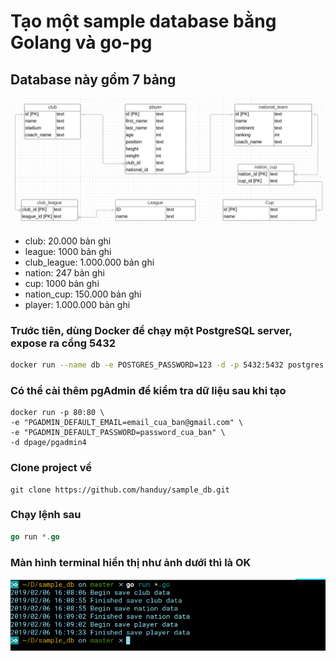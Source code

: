 # Tạo một sample database bằng Golang và go-pg

## Database này gồm 7 bảng

![Database design](final_db.png?raw=true "Database design")

- club: 20.000 bản ghi
- league: 1000 bản ghi
- club_league: 1.000.000 bản ghi
- nation: 247 bản ghi
- cup: 1000 bản ghi
- nation_cup: 150.000 bản ghi
- player: 1.000.000 bản ghi

### Trước tiên, dùng Docker để chạy một PostgreSQL server, expose ra cổng 5432

```bash
docker run --name db -e POSTGRES_PASSWORD=123 -d -p 5432:5432 postgres:11.1-alpine
```

### Có thể cài thêm pgAdmin để kiểm tra dữ liệu sau khi tạo

```shell
docker run -p 80:80 \
-e "PGADMIN_DEFAULT_EMAIL=email_cua_ban@gmail.com" \
-e "PGADMIN_DEFAULT_PASSWORD=password_cua_ban" \
-d dpage/pgadmin4
```

### Clone project về

```shell
git clone https://github.com/handuy/sample_db.git
```

### Chạy lệnh sau

```go
go run *.go
```

### Màn hình terminal hiển thị như ảnh dưới thì là OK

![Final result](result.png?raw=true "Final result")